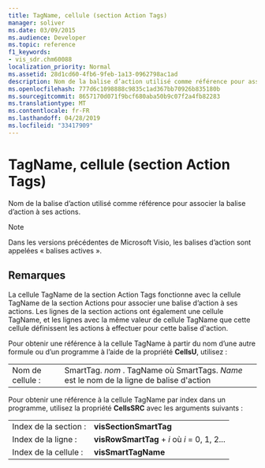 ```yaml
---
title: TagName, cellule (section Action Tags)
manager: soliver
ms.date: 03/09/2015
ms.audience: Developer
ms.topic: reference
f1_keywords:
- vis_sdr.chm60088
localization_priority: Normal
ms.assetid: 28d1cd60-4fb6-9feb-1a13-0962798ac1ad
description: Nom de la balise d’action utilisé comme référence pour associer la balise d’action à ses actions.
ms.openlocfilehash: 777d6c1098888c9835c1ad367bb70926b835180b
ms.sourcegitcommit: 8657170d071f9bcf680aba50b9c07f2a4fb82283
ms.translationtype: MT
ms.contentlocale: fr-FR
ms.lasthandoff: 04/28/2019
ms.locfileid: "33417909"
---
```

# <a name="tagname-cell-action-tags-section"></a>TagName, cellule (section Action Tags)

Nom de la balise d’action utilisé comme référence pour associer la balise d’action à ses actions.
  
> [!NOTE]
> Dans les versions précédentes de Microsoft Visio, les balises d’action sont appelées « balises actives ». 
  
## <a name="remarks"></a>Remarques

 La cellule TagName de la section Action Tags fonctionne avec la cellule TagName de la section Actions pour associer une balise d’action à ses actions. Les lignes de la section actions ont également une cellule TagName, et les lignes avec la même valeur de cellule TagName que cette cellule définissent les actions à effectuer pour cette balise d'action. 
  
Pour obtenir une référence à la cellule TagName à partir du nom d’une autre formule ou d’un programme à l’aide de la propriété **CellsU**, utilisez : 
  
|||
|:-----|:-----|
| Nom de cellule :  <br/> | SmartTag.  *nom* . TagName où SmartTags. *Name* est le nom de la ligne de balise d'action  <br/> |
   
Pour obtenir une référence à la cellule TagName par index dans un programme, utilisez la propriété **CellsSRC** avec les arguments suivants : 
  
|||
|:-----|:-----|
| Index de la section :  <br/> |**visSectionSmartTag** <br/> |
| Index de la ligne :  <br/> |**visRowSmartTag** +  *i* où *i* = 0, 1, 2...  <br/> |
| Index de la cellule :  <br/> |**visSmartTagName** <br/> |
   

